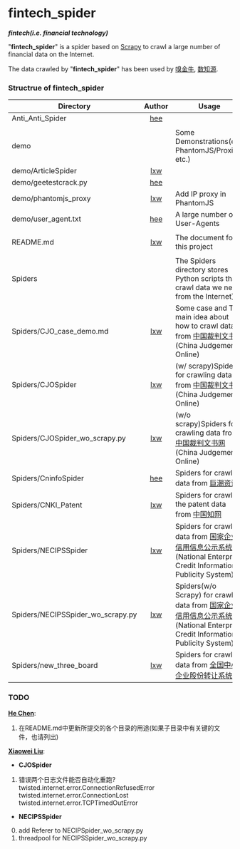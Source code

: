 # fintech_spider
**_fintech(i.e. financial technology)_**

"**fintech_spider**" is a spider based on [Scrapy](https://scrapy.org/) to crawl a large number of financial data on the Internet.

The data crawled by "**fintech_spider**" has been used by [嗅金牛](http://xiujinniu.com/xiujinniu/index.php), [数知源](http://datazhiyuan.com/datazhiyuan/index.php).


### Structrue of fintech_spider

| Directory | Author | Usage |
|------|:------:|------|
| Anti_Anti_Spider | [hee](https://github.com/hee0624) |  |
| | |
| demo |  | Some Demonstrations(e.g. PhantomJS/Proxies, etc.) |
| demo/ArticleSpider | [lxw](https://github.com/hee0624) |  |
| demo/geetestcrack.py | [hee](https://github.com/hee0624) |  |
| demo/phantomjs_proxy | [lxw](https://github.com/lxw0109) | Add IP proxy in PhantomJS |
| demo/user_agent.txt | [hee](https://github.com/hee0624) | A large number of User-Agents |
| | |
| README.md | [lxw](https://github.com/lxw0109) | The document for this project |
| | |
| Spiders |  | The Spiders directory stores Python scripts that crawl data we need from the Internet) |
| Spiders/CJO_case_demo.md | [lxw](https://github.com/lxw0109) | Some case and The main idea about how to crawl data from [中国裁判文书网](http://wenshu.court.gov.cn/)(China Judgements Online) |
| Spiders/CJOSpider | [lxw](https://github.com/lxw0109) | (w/ scrapy)Spiders for crawling data from [中国裁判文书网](http://wenshu.court.gov.cn/)(China Judgements Online) |
| Spiders/CJOSpider_wo_scrapy.py | [lxw](https://github.com/lxw0109) | (w/o scrapy)Spiders for crawling data from [中国裁判文书网](http://wenshu.court.gov.cn/)(China Judgements Online) |
| Spiders/CninfoSpider | [hee](https://github.com/hee0624) | Spiders for crawling data from [巨潮资讯](http://www.cninfo.com.cn/cninfo-new/information/companylist) |
| Spiders/CNKI_Patent | [lxw](https://github.com/lxw0109) | Spiders for crawling the patent data from [中国知网](http://kns.cnki.net/kns/brief/default_result.aspx) |
| Spiders/NECIPSSpider | [lxw](https://github.com/lxw0109) | Spiders for crawling data from [国家企业信用信息公示系统](http://www.gsxt.gov.cn/corp-query-homepage.html)(National Enterprise Credit Information Publicity System) |
| Spiders/NECIPSSpider_wo_scrapy.py | [lxw](https://github.com/lxw0109) | Spiders(w/o Scrapy) for crawling data from [国家企业信用信息公示系统](http://www.gsxt.gov.cn/corp-query-homepage.html)(National Enterprise Credit Information Publicity System) |
| Spiders/new_three_board | [lxw](https://github.com/lxw0109) | Spiders for crawling data from [全国中小企业股份转让系统](http://www.neeq.com.cn/nq/listedcompany.html) |


### TODO
**[He Chen](https://github.com/hee0624)**:
1. 在README.md中更新所提交的各个目录的用途(如果子目录中有关键的文件，也请列出)

**[Xiaowei Liu](https://github.com/lxw0109)**:
+ **CJOSpider**
 1. 错误两个日志文件能否自动化重跑?
    twisted.internet.error.ConnectionRefusedError
    twisted.internet.error.ConnectionLost
    twisted.internet.error.TCPTimedOutError
+ **NECIPSSpider**
 0. add Referer to NECIPSpider_wo_scrapy.py
 1. threadpool for NECIPSSpider_wo_scrapy.py
